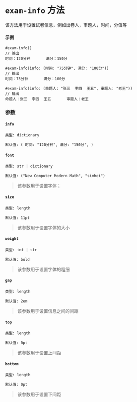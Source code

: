 # `exam-info` 方法

该方法用于设置试卷信息，例如出卷人，审题人，时间，分值等

#### 示例
```typst
#exam-info()
// 输出
时间：120分钟       满分：150分

#exam-info(info: (时间: "75分钟", 满分: "100分"))
// 输出
时间：75分钟       满分：100分

#exam-info(info: (命题人: "张三  李四  王五", 审题人: "老王"))
// 输出
命题人：张三  李四  王五       审题人：老王

```

### 参数

#### `info`

`类型: dictionary`

`默认值: (
    时间: "120分钟",
    满分: "150分",
  )`

#### `font`

`类型: str | dictionary`

`默认值: ("New Computer Modern Math", "simhei")`

>该参数用于设置字体；

#### `size`

`类型: length`

`默认值: 11pt`

>该参数用于设置字体的大小

#### `weight`

`类型: int | str`

`默认值: bold`

>该参数用于设置字体的粗细

#### `gap`

`类型: length`

`默认值: 2em`

>该参数用于设置信息之间的间距

#### `top`

`类型: length`

`默认值: 0pt`

>该参数用于设置上间距

#### `bottom`

`类型: length`

`默认值: 0pt`

>该参数用于设置下间距